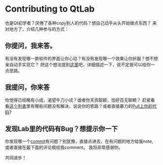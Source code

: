 # Contributing to QtLab

也是Qt初学者？厌倦了各种copy别人的代码？想自己动手从头开始做点东西？
来对地方了，介绍几种参与的方式：

## 你提问，我来答。
有没有发现哪一款软件的界面让你心动？有没有发现哪一个效果让你折服？想不想亲自动手实现它？
把这个想法提到[这里](https://github.com/pezy/QtLab/issues/new)吧，详细描述一下，说不定我可以给你一点思路。

## 我提问，你来答
你觉得已经略有小成，渴望牛刀小试？或者你天资聪颖，恰好百无聊赖？
赶紧看看[这个列表](https://github.com/pezy/QtLab/issues)里有哪些问题没有解决，说说你的思路？或者直接暴力的[Pull上你的代码](https://github.com/pezy/QtLab/compare)?

## 发现Lab里的代码有Bug？想提示你一下
你发现哪一个[commit](https://github.com/pezy/QtLab/commits/master)有问题？别犹豫，直接点进去，在有问题的地方给我note, 或者直接在最下面的评论框给我comment。
我将非常感谢你。

共同进步！
